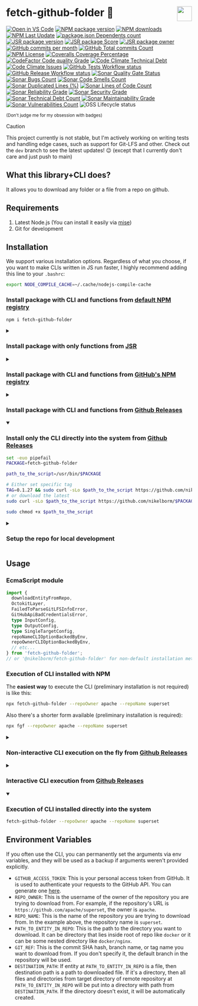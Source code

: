 # <img src="https://nikelborm.github.io/fetch-github-folder/logo.png" align="right" width="40px" height="40px"/> fetch-github-folder :lizard:

[![Open in VS Code](https://img.shields.io/static/v1?logo=visualstudiocode&label=&message=Open%20in%20VS%20Code&labelColor=2c2c32&color=007acc&logoColor=007acc)](https://github.dev/nikelborm/fetch-github-folder)
[![NPM package version](https://badge.fury.io/js/fetch-github-folder.svg)](https://www.npmjs.com/package/fetch-github-folder)
[![NPM downloads](https://img.shields.io/npm/dm/fetch-github-folder.svg?style=flat)](https://npmjs.org/package/fetch-github-folder)
[![NPM Last Update](https://img.shields.io/npm/last-update/fetch-github-folder)](https://npmjs.org/package/fetch-github-folder)
[![package.json Dependents count](https://badgen.net/npm/dependents/fetch-github-folder)](https://www.npmjs.com/package/fetch-github-folder?activeTab=dependents)
[![JSR package version](https://jsr.io/badges/@nikelborm/fetch-github-folder)](https://jsr.io/@nikelborm/fetch-github-folder)
[![JSR package Score](https://jsr.io/badges/@nikelborm/fetch-github-folder/score)](https://jsr.io/@nikelborm/fetch-github-folder)
[![JSR package owner](https://jsr.io/badges/@nikelborm)](https://jsr.io/@nikelborm)
[![GitHub commits per month](https://img.shields.io/github/commit-activity/m/nikelborm/fetch-github-folder)](https://github.com/nikelborm/fetch-github-folder/pulse)
[![GitHub Total commits Count](https://img.shields.io/github/commit-activity/t/nikelborm/fetch-github-folder)](https://github.com/nikelborm/fetch-github-folder/graphs/commit-activity)
[![NPM License](https://img.shields.io/npm/l/fetch-github-folder)](https://github.com/nikelborm/fetch-github-folder?tab=MIT-1-ov-file)
[![Coveralls Coverage Percentage](https://coveralls.io/repos/github/nikelborm/fetch-github-folder/badge.svg?branch=main&rand=9148876)](https://coveralls.io/github/nikelborm/fetch-github-folder?branch=main)
[![CodeFactor Code quality Grade](https://img.shields.io/codefactor/grade/github/nikelborm/fetch-github-folder?label=codefactor)](https://www.codefactor.io/repository/github/nikelborm/fetch-github-folder)
[![Code Climate Technical Debt](https://img.shields.io/codeclimate/tech-debt/nikelborm/fetch-github-folder)](https://codeclimate.com/github/nikelborm/fetch-github-folder/issues)
[![Code Climate Issues](https://img.shields.io/codeclimate/issues/nikelborm/fetch-github-folder)](https://codeclimate.com/github/nikelborm/fetch-github-folder/issues)
[![GitHub Tests Workflow status](https://github.com/nikelborm/fetch-github-folder/actions/workflows/test.yml/badge.svg)](https://github.com/nikelborm/fetch-github-folder/actions/workflows/test.yml)
[![GitHub Release Workflow status](https://github.com/nikelborm/fetch-github-folder/actions/workflows/release.yml/badge.svg)](https://github.com/nikelborm/fetch-github-folder/actions/workflows/release.yml)
[![Sonar Quality Gate Status](https://sonarcloud.io/api/project_badges/measure?project=nikelborm_fetch-github-folder&metric=alert_status)](https://sonarcloud.io/summary/new_code?id=nikelborm_fetch-github-folder)
[![Sonar Bugs Count](https://sonarcloud.io/api/project_badges/measure?project=nikelborm_fetch-github-folder&metric=bugs)](https://sonarcloud.io/summary/new_code?id=nikelborm_fetch-github-folder)
[![Sonar Code Smells Count](https://sonarcloud.io/api/project_badges/measure?project=nikelborm_fetch-github-folder&metric=code_smells)](https://sonarcloud.io/summary/new_code?id=nikelborm_fetch-github-folder)
[![Sonar Duplicated Lines (%)](https://sonarcloud.io/api/project_badges/measure?project=nikelborm_fetch-github-folder&metric=duplicated_lines_density)](https://sonarcloud.io/summary/new_code?id=nikelborm_fetch-github-folder)
[![Sonar Lines of Code Count](https://sonarcloud.io/api/project_badges/measure?project=nikelborm_fetch-github-folder&metric=ncloc)](https://sonarcloud.io/summary/new_code?id=nikelborm_fetch-github-folder)
[![Sonar Reliability Grade](https://sonarcloud.io/api/project_badges/measure?project=nikelborm_fetch-github-folder&metric=reliability_rating)](https://sonarcloud.io/summary/new_code?id=nikelborm_fetch-github-folder)
[![Sonar Security Grade](https://sonarcloud.io/api/project_badges/measure?project=nikelborm_fetch-github-folder&metric=security_rating)](https://sonarcloud.io/summary/new_code?id=nikelborm_fetch-github-folder)
[![Sonar Technical Debt Count](https://sonarcloud.io/api/project_badges/measure?project=nikelborm_fetch-github-folder&metric=sqale_index)](https://sonarcloud.io/summary/new_code?id=nikelborm_fetch-github-folder)
[![Sonar Maintainability Grade](https://sonarcloud.io/api/project_badges/measure?project=nikelborm_fetch-github-folder&metric=sqale_rating)](https://sonarcloud.io/summary/new_code?id=nikelborm_fetch-github-folder)
[![Sonar Vulnerabilities Count](https://sonarcloud.io/api/project_badges/measure?project=nikelborm_fetch-github-folder&metric=vulnerabilities)](https://sonarcloud.io/summary/new_code?id=nikelborm_fetch-github-folder)
![OSS Lifecycle status](https://img.shields.io/osslifecycle?file_url=https%3A%2F%2Fgithub.com%2Fnikelborm%2Ffetch-github-folder%2Fblob%2Fmain%2FOSSMETADATA)

<!-- Commented because there's some bug in effect library or in bundlephobia that prevents proper rendering of this badge -->
<!-- [![npm minzipped bundle size](https://img.shields.io/bundlephobia/minzip/fetch-github-folder)](https://bundlephobia.com/package/fetch-github-folder) -->
<!-- [![package.json Dependencies count](https://badgen.net/bundlephobia/dependency-count/fetch-github-folder)](https://www.npmjs.com/package/fetch-github-folder?activeTab=dependencies) -->

<!-- commented because it seems that npms.io was acquired by somebody and is slowly dying -->
<!-- [![npms.io](https://img.shields.io/npms-io/final-score/fetch-github-folder)](update_link_later) -->

<!-- commented because I haven't started following it yet -->
<!-- [![Conventional Commits](https://img.shields.io/badge/Conventional%20Commits-1.0.0-yellow.svg)](https://conventionalcommits.org) -->

<sup>(Don't judge me for my obsession with badges)</sup>

> [!CAUTION]
>
> This project currently is not stable, but I'm actively working on writing tests and handling edge cases, such as support for Git-LFS and other.
> Check out the `dev` branch to see the latest updates! 😉 (except that I currently don't care and just push to main)

## What this library+CLI does?

It allows you to download any folder or a file from a repo on github.

## Requirements

1. Latest Node.js (You can install it easily via [mise](https://github.com/jdx/mise))
2. Git for development

## Installation

We support various installation options. Regardless of what you choose, if you want to make
CLIs written in JS run faster, I highly recommend adding this line to your `.bashrc`:

```bash
export NODE_COMPILE_CACHE=~/.cache/nodejs-compile-cache
```

### Install package with CLI and functions from [default NPM registry](https://www.npmjs.com/package/fetch-github-folder)

```bash
npm i fetch-github-folder
```

<details>
<summary>

### Install package with only functions from [JSR](https://jsr.io/@nikelborm/fetch-github-folder)

</summary>

Unfortunately JSR doesn't support publishing executables yet, so you can install
only script library with functions that will allow you to fetch github folder
from other scripts.

```bash
npx jsr add @nikelborm/fetch-github-folder
```

</details>
<details>
<summary>

### Install package with CLI and functions from [GitHub's NPM registry](https://github.com/nikelborm/fetch-github-folder/pkgs/npm/fetch-github-folder)

</summary>

1. [Generate `Personal access token (classic)` with `read:packages` scope](https://github.com/settings/tokens/new?description=Install%20packages%20from%20GitHub%20NPM%20registry&scopes=read:packages&default_expires_at=none)
2. Login to Github's NPM registry (yes you need to do it, even if the package is public):

   1. Run the following command (Info about `--auth-type=legacy` [here](https://docs.github.com/en/packages/working-with-a-github-packages-registry/working-with-the-npm-registry#authenticating-with-a-personal-access-token)):

      ```bash
      npm login --scope=@nikelborm --auth-type=legacy --registry=https://npm.pkg.github.com
      ```

   2. Enter your username when asked
   3. Paste the access token as password value

3. Install the package by executing:

   ```bash
   npm i @nikelborm/fetch-github-folder
   ```

</details>
<details>
<summary>

### Install package with CLI and functions from [Github Releases](https://github.com/nikelborm/fetch-github-folder/releases)

</summary>

```bash
PACKAGE=fetch-github-folder

# Either set specific tag
TAG=0.1.27 && npm i https://github.com/nikelborm/$PACKAGE/releases/download/$TAG/$PACKAGE.tgz
# or download the latest
npm i https://github.com/nikelborm/$PACKAGE/releases/latest/download/$PACKAGE.tgz
```

</details>
<details open>
<summary>

### Install only the CLI directly into the system from [Github Releases](https://github.com/nikelborm/fetch-github-folder/releases)

</summary>

```bash
set -euo pipefail
PACKAGE=fetch-github-folder

path_to_the_script=/usr/bin/$PACKAGE

# Either set specific tag
TAG=0.1.27 && sudo curl -sLo $path_to_the_script https://github.com/nikelborm/$PACKAGE/releases/download/$TAG/$PACKAGE.js
# or download the latest
sudo curl -sLo $path_to_the_script https://github.com/nikelborm/$PACKAGE/releases/latest/download/$PACKAGE.js

sudo chmod +x $path_to_the_script
```

</details>
<details>
<summary>

### Setup the repo for local development

</summary>

```bash
git clone -b main git@github.com:nikelborm/fetch-github-folder.git
cd fetch-github-folder
npm install
cp template.env .env
read -sp 'Enter github access token: ' gh_token; echo;
sed -i "s/\(GITHUB_ACCESS_TOKEN\)='.*'/\1='$gh_token'/" .env
```

</details>

## Usage

### EcmaScript module

```ts
import {
  downloadEntityFromRepo,
  OctokitLayer,
  FailedToParseGitLFSInfoError,
  GitHubApiBadCredentialsError,
  type InputConfig,
  type OutputConfig,
  type SingleTargetConfig,
  repoNameCLIOptionBackedByEnv,
  repoOwnerCLIOptionBackedByEnv,
  // etc...
} from 'fetch-github-folder';
// or '@nikelborm/fetch-github-folder' for non-default installation methods
```

### Execution of CLI installed with NPM

The **easiest way** to execute the CLI (preliminary installation is not required) is
like this:

```bash
npx fetch-github-folder --repoOwner apache --repoName superset
```

Also there's a shorter form available (preliminary installation is required):

```bash
npx fgf --repoOwner apache --repoName superset
```

<details>
<summary>

### Non-interactive CLI execution on the fly from [Github Releases](https://github.com/nikelborm/fetch-github-folder/releases)

</summary>

If you already know the supported arguments (e.g. `--help` to print them all),
you can pipe the bundled and minified script version into node directly and pass
your arguments after `node -`:

```bash
set -euo pipefail

TAG=0.1.27 && curl -sL https://github.com/nikelborm/$PACKAGE/releases/download/$TAG/$PACKAGE.js | node - --repoOwner apache --repoName superset
# or
curl -sL https://github.com/nikelborm/$PACKAGE/releases/latest/download/$PACKAGE.js | node - --repoOwner apache --repoName superset
```

</details>
<details>
<summary>

### Interactive CLI execution from [Github Releases](https://github.com/nikelborm/fetch-github-folder/releases)

</summary>

The script also supports interactive mode (`--wizard`), where you will be asked
to pass arguments sequentially and interactively. Since it requires user input,
it can't be piped and needs to be saved to a temporary file:

```bash
set -euo pipefail
tmp_js=$(mktemp --suffix .js)

TAG=0.1.27 && curl -sLo $tmp_js https://github.com/nikelborm/$PACKAGE/releases/download/$TAG/$PACKAGE.js
# or
curl -sLo $tmp_js https://github.com/nikelborm/$PACKAGE/releases/latest/download/$PACKAGE.js

node $tmp_js --wizard
rm $tmp_js
```

</details>
<details open>
<summary>

### Execution of CLI installed directly into the system

</summary>

```bash
fetch-github-folder --repoOwner apache --repoName superset
```

</details>

## Environment Variables

If you often use the CLI, you can permanently set the arguments via env
variables, and they will be used as a backup if arguments weren't provided
explicitly.

- `GITHUB_ACCESS_TOKEN`: This is your personal access token from GitHub. It is
  used to authenticate your requests to the GitHub API. You can generate one
  [here](https://github.com/settings/tokens/new?description=Read%20repo%20contents%20access%20to%20fetch-github-folder&scopes=public_repo&default_expires_at=none).
- `REPO_OWNER`: This is the username of the owner of the repository you are
  trying to download from. For example, if the repository's URL is
  `https://github.com/apache/superset`, the owner is `apache`.
- `REPO_NAME`: This is the name of the repository you are trying to download
  from. In the example above, the repository name is `superset`.
- `PATH_TO_ENTITY_IN_REPO`: This is the path to the directory you want to
  download. It can be directory that lies inside root of repo like `docker` or
  it can be some nested directory like `docker/nginx`.
- `GIT_REF`: This is the commit SHA hash, branch name, or tag name you want to
  download from. If you don't specify it, the default branch in the repository
  will be used.
- `DESTINATION_PATH`: If entity at `PATH_TO_ENTITY_IN_REPO` is a file, then
  destination path is a path to downloaded file. If it's a directory, then all
  files and directories from target directory of remote repository at
  `PATH_TO_ENTITY_IN_REPO` will be put into a directory with path from
  `DESTINATION_PATH`. If the directory doesn't exist, it will be automatically
  created.
